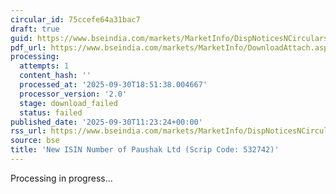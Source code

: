 ```yaml
---
circular_id: 75ccefe64a31bac7
draft: true
guid: https://www.bseindia.com/markets/MarketInfo/DispNoticesNCirculars.aspx?Noticeid={64BD7D87-F277-48A7-97E0-26E41AB5F1B8}&noticeno=20250930-26&dt=09/30/2025&icount=26&totcount=114&flag=0
pdf_url: https://www.bseindia.com/markets/MarketInfo/DownloadAttach.aspx?id=20250930-26&attachedId=
processing:
  attempts: 1
  content_hash: ''
  processed_at: '2025-09-30T18:51:38.004667'
  processor_version: '2.0'
  stage: download_failed
  status: failed
published_date: '2025-09-30T11:23:24+00:00'
rss_url: https://www.bseindia.com/markets/MarketInfo/DispNoticesNCirculars.aspx?Noticeid={64BD7D87-F277-48A7-97E0-26E41AB5F1B8}&noticeno=20250930-26&dt=09/30/2025&icount=26&totcount=114&flag=0
source: bse
title: 'New ISIN Number of Paushak Ltd (Scrip Code: 532742)'
---
```


Processing in progress...